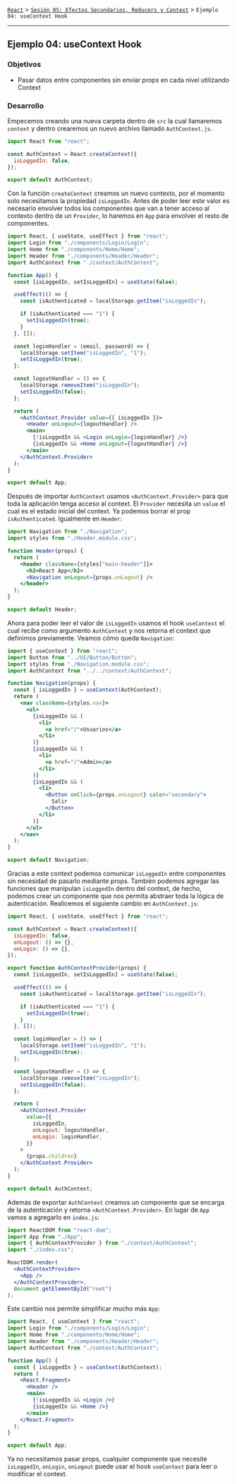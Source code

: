 [`React`](../../README.md) > [`Sesión 05: Efectos Secundarios, Reducers y Context`](../Readme.md) > `Ejemplo 04: useContext Hook`

---

## Ejemplo 04: useContext Hook

### Objetivos

- Pasar datos entre componentes sin enviar props en cada nivel utilizando Context

### Desarrollo

Empecemos creando una nueva carpeta dentro de `src` la cual llamaremos `context` y dentro crearemos un nuevo archivo llamado `AuthContext.js`.

```jsx
import React from "react";

const AuthContext = React.createContext({
  isLoggedIn: false,
});

export default AuthContext;
```

Con la función `createContext` creamos un nuevo contexto, por el momento solo necesitamos la propiedad `isLoggedIn`. Antes de poder leer este valor es necesario envolver todos los componentes que van a tener acceso al contexto dentro de un `Provider`, lo haremos en `App` para envolver el resto de componentes.

```jsx
import React, { useState, useEffect } from "react";
import Login from "./components/Login/Login";
import Home from "./components/Home/Home";
import Header from "./components/Header/Header";
import AuthContext from "./context/AuthContext";

function App() {
  const [isLoggedIn, setIsLoggedIn] = useState(false);

  useEffect(() => {
    const isAuthenticated = localStorage.getItem("isLoggedIn");

    if (isAuthenticated === "1") {
      setIsLoggedIn(true);
    }
  }, []);

  const loginHandler = (email, password) => {
    localStorage.setItem("isLoggedIn", "1");
    setIsLoggedIn(true);
  };

  const logoutHandler = () => {
    localStorage.removeItem("isLoggedIn");
    setIsLoggedIn(false);
  };

  return (
    <AuthContext.Provider value={{ isLoggedIn }}>
      <Header onLogout={logoutHandler} />
      <main>
        {!isLoggedIn && <Login onLogin={loginHandler} />}
        {isLoggedIn && <Home onLogout={logoutHandler} />}
      </main>
    </AuthContext.Provider>
  );
}

export default App;
```

Después de importar `AuthContext` usamos `<AuthContext.Provider>` para que toda la aplicación tenga acceso al context. El `Provider` necesita un `value` el cual es el estado inicial del context. Ya podemos borrar el prop `isAuthenticated`. Igualmente en `Header`:

```jsx
import Navigation from "./Navigation";
import styles from "./Header.module.css";

function Header(props) {
  return (
    <header className={styles["main-header"]}>
      <h2>React App</h2>
      <Navigation onLogout={props.onLogout} />
    </header>
  );
}

export default Header;
```

Ahora para poder leer el valor de `isLoggedIn` usamos el hook `useContext` el cual recibe como argumento `AuthContext` y nos retorna el context que definimos previamente. Veamos cómo queda `Navigation`:

```jsx
import { useContext } from "react";
import Button from "../UI/Button/Button";
import styles from "./Navigation.module.css";
import AuthContext from "../../context/AuthContext";

function Navigation(props) {
  const { isLoggedIn } = useContext(AuthContext);
  return (
    <nav className={styles.nav}>
      <ul>
        {isLoggedIn && (
          <li>
            <a href="/">Usuarios</a>
          </li>
        )}
        {isLoggedIn && (
          <li>
            <a href="/">Admin</a>
          </li>
        )}
        {isLoggedIn && (
          <li>
            <Button onClick={props.onLogout} color="secondary">
              Salir
            </Button>
          </li>
        )}
      </ul>
    </nav>
  );
}

export default Navigation;
```

Gracias a este context podemos comunicar `isLoggedIn` entre componentes sin necesidad de pasarlo mediante props. También podemos agregar las funciones que manipulan `isLoggedIn` dentro del context, de hecho, podemos crear un componente que nos permita abstraer toda la lógica de autenticación. Realicemos el siguiente cambio en `AuthContext.js`:

```jsx
import React, { useState, useEffect } from "react";

const AuthContext = React.createContext({
  isLoggedIn: false,
  onLogout: () => {},
  onLogin: () => {},
});

export function AuthContextProvider(props) {
  const [isLoggedIn, setIsLoggedIn] = useState(false);

  useEffect(() => {
    const isAuthenticated = localStorage.getItem("isLoggedIn");

    if (isAuthenticated === "1") {
      setIsLoggedIn(true);
    }
  }, []);

  const loginHandler = () => {
    localStorage.setItem("isLoggedIn", "1");
    setIsLoggedIn(true);
  };

  const logoutHandler = () => {
    localStorage.removeItem("isLoggedIn");
    setIsLoggedIn(false);
  };

  return (
    <AuthContext.Provider
      value={{
        isLoggedIn,
        onLogout: logoutHandler,
        onLogin: loginHandler,
      }}
    >
      {props.children}
    </AuthContext.Provider>
  );
}

export default AuthContext;
```

Además de exportar `AuthContext` creamos un componente que se encarga de la autenticación y retorna `<AuthContext.Provider>`. En lugar de `App` vamos a agregarlo en `index.js`:

```jsx
import ReactDOM from "react-dom";
import App from "./App";
import { AuthContextProvider } from "./context/AuthContext";
import "./index.css";

ReactDOM.render(
  <AuthContextProvider>
    <App />
  </AuthContextProvider>,
  document.getElementById("root")
);
```

Este cambio nos permite simplificar mucho más `App`:

```jsx
import React, { useContext } from "react";
import Login from "./components/Login/Login";
import Home from "./components/Home/Home";
import Header from "./components/Header/Header";
import AuthContext from "./context/AuthContext";

function App() {
  const { isLoggedIn } = useContext(AuthContext);
  return (
    <React.Fragment>
      <Header />
      <main>
        {!isLoggedIn && <Login />}
        {isLoggedIn && <Home />}
      </main>
    </React.Fragment>
  );
}

export default App;
```

Ya no necesitamos pasar props, cualquier componente que necesite `isLoggedIn`, `onLogin`, `onLogout` puede usar el hook `useContext` para leer o modificar el context.
